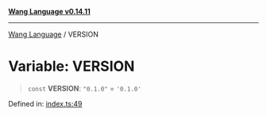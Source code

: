 [**Wang Language v0.14.11**](../README.md)

***

[Wang Language](../globals.md) / VERSION

# Variable: VERSION

> `const` **VERSION**: `"0.1.0"` = `'0.1.0'`

Defined in: [index.ts:49](https://github.com/artpar/wang/blob/9737d965513f58f6cbb8f8bc12f670e6d28ee0ae/src/index.ts#L49)
